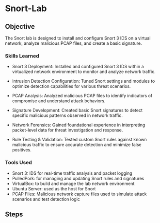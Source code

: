 # Snort-Lab

## Objective

The Snort lab is designed to install and configure Snort 3 IDS on a virtual network, analyze malicious PCAP files, and create a basic signature.

### Skills Learned

- Snort 3 Deployment: Installed and configured Snort 3 IDS within a virtualized network environment to monitor and analyze network traffic.

- Intrusion Detection Configuration: Tuned Snort settings and modules to optimize detection capabilities for various threat scenarios.

- PCAP Analysis: Analyzed malicious PCAP files to identify indicators of compromise and understand attack behaviors.

- Signature Development: Created basic Snort signatures to detect specific malicious patterns observed in network traffic.

- Network Forensics: Gained foundational experience in interpreting packet-level data for threat investigation and response.

- Rule Testing & Validation: Tested custom Snort rules against known malicious traffic to ensure accurate detection and minimize false positives.

### Tools Used

- Snort 3: IDS for real-time traffic analysis and packet logging
- PulledPork: for managing and updating Snort rules and signatures
- VirtualBox: to build and manage the lab network environment
- Ubuntu Server: used as the host for Snort
- PCAP Files: Malicious network capture files used to simulate attack scenarios and test detection logic

## Steps
